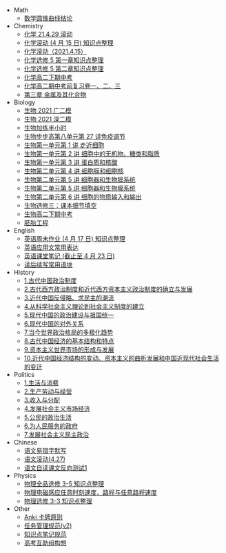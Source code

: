   - Math
    - [数学圆锥曲线结论](Math/geometry-tricks.md)
  - Chemistry
    - [化学 21.4.29 滚动](Chemistry/gun-dong-4-29.md)
    - [化学滚动 (4 月 15 日) 知识点整理](Chemistry/gun-dong-4-15.md)
    - [化学滚动（2021.4.15）](Chemistry/化学滚动（2021.4.15）.md)
    - [化学选修 5 第一章知识点整理](Chemistry/selectable-5-chap-1.md)
    - [化学选修 5 第二章知识点整理](Chemistry/selectable-5-chap-2.md)
    - [化学高二下期中考](Chemistry/gaoerxia-midterm.md)
    - [化学高二期中考前复习卷一、二、三](Chemistry/mid-term-review-123.md)
    - [第三章 金属及其化合物](Chemistry/jin-shu-ji-qi-hua-he-wu.md)
  - Biology
    - [生物 2021 广二模](Biology/2021-guang-er-mo.md)
    - [生物 2021 深二模](Biology/2021-shen-er-mo.md)
    - [生物加练半小时](Biology/crucial_exercise.md)
    - [生物步步高第八单元第 27 讲免疫调节](Biology/bu-bu-gao-26.md)
    - [生物第一单元第 1 讲 走近细胞](Biology/bu-bu-gao-1.md)
    - [生物第一单元第 2 讲 细胞中的无机物、糖类和脂质](Biology/bu-bu-gao-2.md)
    - [生物第一单元第 3 讲 蛋白质和核酸](Biology/unit-1-lesson-3.md)
    - [生物第二单元第 4 讲 细胞膜和细胞核](Biology/unit-1-lesson-4.md)
    - [生物第二单元第 5 讲 细胞器和生物膜系统](Biology/bu-bu-gao-5.md)
    - [生物第二单元第 5 讲 细胞器和生物膜系统](Biology/unit-2-lesson-5.md)
    - [生物第二单元第 6 讲 细胞的物质输入和输出](Biology/unit-2-lesson-6.md)
    - [生物选修三：课本细节填空](Biology/xuan-xiu-3.md)
    - [生物高二下期中考](Biology/gao-er-xia-midterm.md)
    - [胚胎工程](Biology/pei-tai-gong-cheng.md)
  - English
    - [英语周末作业 (4 月 17 日) 知识点整理](English/weekend-vocabulary-4-17.md)
    - [英语应用文常用表达](English/frequently-used-expressions2.md)
    - [英语课堂笔记 (截止至 4 月 23 日)](English/class-note-4-23-2021.md)
    - [读后续写常用语块](English/frequently-used-expressions.md)
  - History
    - [1.古代中国政治制度](History/1.md)
    - [2.古代西方政治制度和近代西方资本主义政治制度的确立与发展](History/2.md)
    - [3.近代中国反侵略、求民主的潮流](History/3.md)
    - [4.从科学社会主义理论到社会主义制度的建立](History/4.md)
    - [5.现代中国的政治建设与祖国统一](History/5.md)
    - [6.现代中国的对外关系](History/6.md)
    - [7.当今世界政治格局的多极化趋势](History/7.md)
    - [8.古代中国经济的基本结构和特点](History/8.md)
    - [9.资本主义世界市场的形成与发展](History/9.md)
    - [10.近代中国经济结构的变动、资本主义的曲折发展和中国近现代社会生活的变迁](History/10.md)
  - Politics
    - [1.生活与消费](Politics/1.md)
    - [2.生产劳动与经营](Politics/2.md)
    - [3.收入与分配](Politics/3.md)
    - [4.发展社会主义市场经济](Politics/4.md)
    - [5.公民的政治生活](Politics/5.md)
    - [6.为人民服务的政府](Politics/6.md)
    - [7.发展社会主义民主政治](Politics/7.md)
  - Chinese
    - [语文易错字默写](Chinese/yi-cuo-zi-mo-xie.md)
    - [语文滚动(4.27)](Chinese/gun-dong-427.md)
    - [语文自读课文反向测试1](Chinese/wen-yan-wen-test-4-26.md)
  - Physics
    - [物理全品选修 3-5 知识点整理](Physics/wu-li-quan-pin-3-5.md)
    - [物理电磁感应任意时刻速度、路程与任意路程速度](Physics/dian-ci-gan-ying-calc.md)
    - [物理选修 3-3 知识点整理](Physics/selectable-3-3.md)
  - Other
    - [Anki 卡牌原则](Other/anki-card-rules.md)
    - [任务管理规范(v2)](Other/task-rules.md)
    - [知识点笔记规范](Other/writing-rules.md)
    - [高考互助组构想](Other/gaokao-hu-zhu.md)
